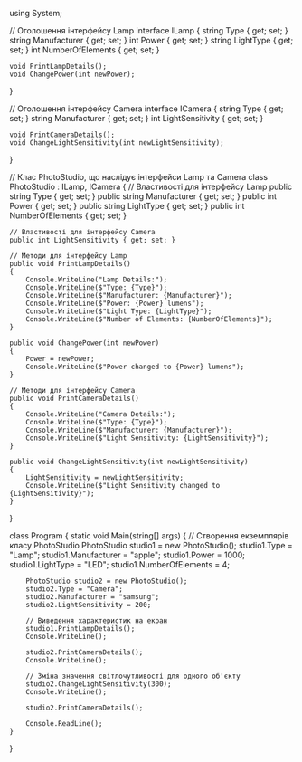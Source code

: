 using System;

// Оголошення інтерфейсу Lamp
interface ILamp
{
    string Type { get; set; }
    string Manufacturer { get; set; }
    int Power { get; set; }
    string LightType { get; set; }
    int NumberOfElements { get; set; }

    void PrintLampDetails();
    void ChangePower(int newPower);
}

// Оголошення інтерфейсу Camera
interface ICamera
{
    string Type { get; set; }
    string Manufacturer { get; set; }
    int LightSensitivity { get; set; }

    void PrintCameraDetails();
    void ChangeLightSensitivity(int newLightSensitivity);
}

// Клас PhotoStudio, що наслідує інтерфейси Lamp та Camera
class PhotoStudio : ILamp, ICamera
{
    // Властивості для інтерфейсу Lamp
    public string Type { get; set; }
    public string Manufacturer { get; set; }
    public int Power { get; set; }
    public string LightType { get; set; }
    public int NumberOfElements { get; set; }

    // Властивості для інтерфейсу Camera
    public int LightSensitivity { get; set; }

    // Методи для інтерфейсу Lamp
    public void PrintLampDetails()
    {
        Console.WriteLine("Lamp Details:");
        Console.WriteLine($"Type: {Type}");
        Console.WriteLine($"Manufacturer: {Manufacturer}");
        Console.WriteLine($"Power: {Power} lumens");
        Console.WriteLine($"Light Type: {LightType}");
        Console.WriteLine($"Number of Elements: {NumberOfElements}");
    }

    public void ChangePower(int newPower)
    {
        Power = newPower;
        Console.WriteLine($"Power changed to {Power} lumens");
    }

    // Методи для інтерфейсу Camera
    public void PrintCameraDetails()
    {
        Console.WriteLine("Camera Details:");
        Console.WriteLine($"Type: {Type}");
        Console.WriteLine($"Manufacturer: {Manufacturer}");
        Console.WriteLine($"Light Sensitivity: {LightSensitivity}");
    }

    public void ChangeLightSensitivity(int newLightSensitivity)
    {
        LightSensitivity = newLightSensitivity;
        Console.WriteLine($"Light Sensitivity changed to {LightSensitivity}");
    }
}

class Program
{
    static void Main(string[] args)
    {
        // Створення екземплярів класу PhotoStudio
        PhotoStudio studio1 = new PhotoStudio();
        studio1.Type = "Lamp";
        studio1.Manufacturer = "apple";
        studio1.Power = 1000;
        studio1.LightType = "LED";
        studio1.NumberOfElements = 4;

        PhotoStudio studio2 = new PhotoStudio();
        studio2.Type = "Camera";
        studio2.Manufacturer = "samsung";
        studio2.LightSensitivity = 200;

        // Виведення характеристик на екран
        studio1.PrintLampDetails();
        Console.WriteLine();

        studio2.PrintCameraDetails();
        Console.WriteLine();

        // Зміна значення світлочутливості для одного об'єкту
        studio2.ChangeLightSensitivity(300);
        Console.WriteLine();

        studio2.PrintCameraDetails();

        Console.ReadLine();
    }
}
